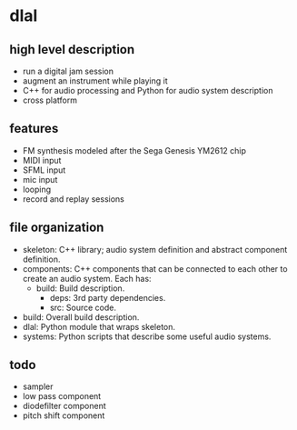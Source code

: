 dlal
====

high level description
----------------------
- run a digital jam session
- augment an instrument while playing it
- C++ for audio processing and Python for audio system description
- cross platform

features
--------
- FM synthesis modeled after the Sega Genesis YM2612 chip
- MIDI input
- SFML input
- mic input
- looping
- record and replay sessions

file organization
-----------------
- skeleton: C++ library; audio system definition and abstract component definition.
- components: C++ components that can be connected to each other to create an audio system. Each has:
  - build: Build description.
	- deps: 3rd party dependencies.
	- src: Source code.
- build: Overall build description.
- dlal: Python module that wraps skeleton.
- systems: Python scripts that describe some useful audio systems.

todo
----
- sampler
- low pass component
- diodefilter component
- pitch shift component
